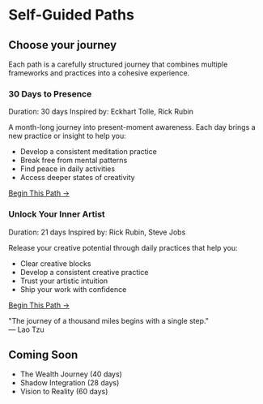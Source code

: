 # Self-Guided Paths

## Choose your journey

Each path is a carefully structured journey that combines multiple frameworks and practices into a cohesive experience.

<div class="card">
<h3>30 Days to Presence</h3>
Duration: 30 days
Inspired by: Eckhart Tolle, Rick Rubin

A month-long journey into present-moment awareness. Each day brings a new practice or insight to help you:
- Develop a consistent meditation practice
- Break free from mental patterns
- Find peace in daily activities
- Access deeper states of creativity

[Begin This Path →](#)
</div>

<div class="card">
<h3>Unlock Your Inner Artist</h3>
Duration: 21 days
Inspired by: Rick Rubin, Steve Jobs

Release your creative potential through daily practices that help you:
- Clear creative blocks
- Develop a consistent creative practice
- Trust your artistic intuition
- Ship your work with confidence

[Begin This Path →](#)
</div>

<div class="quote">
"The journey of a thousand miles begins with a single step."
<div class="quote-author">— Lao Tzu</div>
</div>

## Coming Soon

- The Wealth Journey (40 days)
- Shadow Integration (28 days)
- Vision to Reality (60 days) 